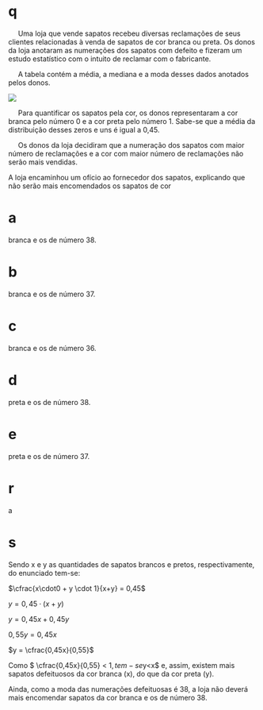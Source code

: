 # q
     Uma loja que vende sapatos recebeu diversas reclamações de seus clientes relacionadas à venda de sapatos de cor branca ou preta. Os donos da loja anotaram as numerações dos sapatos com defeito e fizeram um estudo estatístico com o intuito de reclamar com o fabricante.

     A tabela contém a média, a mediana e a moda desses dados anotados pelos donos.

![](https://firebasestorage.googleapis.com/v0/b/firebase-enemio.appspot.com/o/questoes%2F386%2F89efec73-e58e-48de-abc2-804bfefa72b6.png?alt=media\&token=1a757736-1a77-41ae-a08b-f9a67f4d7e35)

     Para quantificar os sapatos pela cor, os donos representaram a cor branca pelo número 0 e a cor preta pelo número 1. Sabe-se que a média da distribuição desses zeros e uns é igual a 0,45.

     Os donos da loja decidiram que a numeração dos sapatos com maior número de reclamações e a cor com maior número de reclamações não serão mais vendidas.

A loja encaminhou um ofício ao fornecedor dos sapatos, explicando que não serão mais encomendados os sapatos de cor

# a
branca e os de número 38.

# b
branca e os de número 37.

# c
branca e os de número 36.

# d
preta e os de número 38.

# e
preta e os de número 37.

# r
a

# s
Sendo x e y as quantidades de sapatos brancos e pretos, respectivamente, do enunciado tem-se:

$\cfrac{x\cdot0 + y \cdot 1}{x+y} = 0,45$

$y = 0,45 \cdot (x+y)$

$y = 0,45x + 0,45y$

$0,55y = 0,45x$

$y = \cfrac{0,45x}{0,55}$

Como $ \cfrac{0,45x}{0,55} < 1$, tem-se  $y\<x$ e, assim, existem mais sapatos defeituosos da cor branca (x), do que da cor preta (y).

Ainda, como a moda das numerações defeituosas é 38, a loja não deverá mais encomendar sapatos da cor branca e os de número 38.
